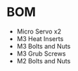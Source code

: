 # BOM
- Micro Servo x2 <br>
- M3 Heat Inserts <br>
- M3 Bolts and Nuts <br>
- M3 Grub Screws <br>
- M2 Bolts and Nuts <br>
